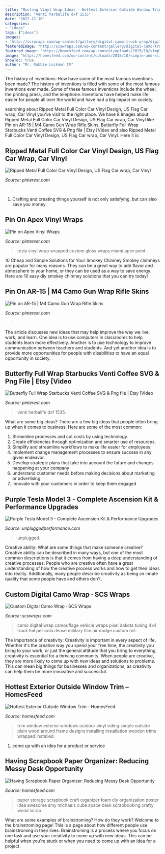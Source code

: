 ```yaml
---
title: "Mustang Vinyl Wrap Ideas - Hottest Exterior Outside Window Trim – Homesfeed"
description: "Venti herbalife dxf 1535"
date: "2022-12-10"
categories:
- "ideas"
tags: ["ideas"]
images:
- "http://scswraps.com/wp-content/gallery/digital-camo-truck-wrap/digital-camo-wrap_dakota-4x4.jpg"
featuredImage: "http://scswraps.com/wp-content/gallery/digital-camo-truck-wrap/digital-camo-wrap_dakota-4x4.jpg"
featured_image: "https://homesfeed.com/wp-content/uploads/2015/10/simple-and-slim-scrapbook-paper-organizer-idea-in-green-color-with-partition-made-of-paper-beneath-pink-artificial-rattan-basket-on-wooden-table.jpg"
image: "https://homesfeed.com/wp-content/uploads/2015/10/simple-and-slim-scrapbook-paper-organizer-idea-in-green-color-with-partition-made-of-paper-beneath-pink-artificial-rattan-basket-on-wooden-table.jpg"
ShowToc: true
author: "Mr. Robbie Lockman IV"
---
```



The history of inventions: How have some of the most famous inventions been made?
The history of inventions is filled with some of the most famous inventions ever made. Some of these famous inventions include the wheel, the printing press, and the telephone. Inventions have helped make life easier for people all over the world and have had a big impact on society.

	

		
searching about Ripped Metal Full Color Car Vinyl Design, US Flag Car wrap, Car Vinyl you've visit to the right place. We have 8 Images about Ripped Metal Full Color Car Vinyl Design, US Flag Car wrap, Car Vinyl like Pin on AR-15 | M4 Camo Gun Wrap Rifle Skins, Butterfly Full Wrap Starbucks Venti Coffee SVG &amp; Png file | Etsy [Video and also Ripped Metal Full Color Car Vinyl Design, US Flag Car wrap, Car Vinyl. Here it is:
		
    
## Ripped Metal Full Color Car Vinyl Design, US Flag Car Wrap, Car Vinyl

<img loading=lazy src="https://i.pinimg.com/736x/b4/ef/62/b4ef62e54b7e486337c17896d7be0507.jpg" onerror="this.onerror=null;this.src='https://tse2.mm.bing.net/th?id=OIP.mG_mKedUdne04OcvCP8apAHaHa&amp;pid=15.1';" alt="Ripped Metal Full Color Car Vinyl Design, US Flag Car wrap, Car Vinyl">

_Source: pinterest.com_

>. 

	

1. Crafting and creating things yourself is not only satisfying, but can also save you money.

    
## Pin On Apex Vinyl Wraps

<img loading=lazy src="https://i.pinimg.com/736x/97/ee/33/97ee33af4c2dc361d3ac897e028152b5.jpg" onerror="this.onerror=null;this.src='https://tse2.mm.bing.net/th?id=OIP.zAQZhyBaZ8rEtcNRnLnfcQHaD3&amp;pid=15.1';" alt="Pin on Apex Vinyl Wraps">

_Source: pinterest.com_

>tesla vinyl wrap wrapped custom gloss wraps miami apex paint. 

	

10 Cheap and Simple Solutions for Your Smokey Chimney
Smokey chimneys are popular for many reasons. They can be a great way to add flavor and atmosphere to your home, or they can be used as a way to save energy. Here are 10 easy diy smokey chimney solutions that you can try today!

    
## Pin On AR-15 | M4 Camo Gun Wrap Rifle Skins

<img loading=lazy src="https://i.pinimg.com/736x/d9/49/98/d949981d4e4dfc668f30a275bfb85c7e.jpg" onerror="this.onerror=null;this.src='https://tse3.mm.bing.net/th?id=OIP.OIwToqJvgZtqrVqID6VHoAHaLH&amp;pid=15.1';" alt="Pin on AR-15 | M4 Camo Gun Wrap Rifle Skins">

_Source: pinterest.com_

>. 

	

The article discusses new ideas that may help improve the way we live, work, and learn. One idea is to use computers in classrooms to help students learn more effectively. Another is to use technology to improve communication between teachers and students. And yet another idea is to provide more opportunities for people with disabilities to have an equal opportunity in society.

    
## Butterfly Full Wrap Starbucks Venti Coffee SVG &amp; Png File | Etsy [Video

<img loading=lazy src="https://i.pinimg.com/736x/60/4e/20/604e20f00a95bfaff22fbf86d003e041.jpg" onerror="this.onerror=null;this.src='https://tse3.mm.bing.net/th?id=OIP.KmvsX3nT8H3JnB7uJtg_vQHaNK&amp;pid=15.1';" alt="Butterfly Full Wrap Starbucks Venti Coffee SVG &amp; Png file | Etsy [Video">

_Source: pinterest.com_

>venti herbalife dxf 1535. 

	

What are some big ideas?
There are a few big ideas that people often bring up when it comes to business. Here are some of the most common:
1. Streamline processes and cut costs by using technology.
2. Create efficiencies through optimization and smarter use of resources.
3. Simplify and streamline workflows to make life easier for employees.
4. Implement change management processes to ensure success in any given endeavor. 
5. Develop strategic plans that take into account the future and changes happening at your company 
6. understand customer needs before making decisions about marketing or advertising 
7. Innovate with your customers in order to keep them engaged 

    
## Purple Tesla Model 3 - Complete Ascension Kit &amp; Performance Upgrades

<img loading=lazy src="https://unpluggedperformance.com/wp-content/uploads/2020/06/Unplugged-Performance-Complete-Vehicles-Tesla-Model-3-Purple_009.jpg" onerror="this.onerror=null;this.src='https://tse4.mm.bing.net/th?id=OIP.RZruq8qVcxrhRadmbYqbwwHaE8&amp;pid=15.1';" alt="Purple Tesla Model 3 - Complete Ascension Kit &amp; Performance Upgrades">

_Source: unpluggedperformance.com_

>unplugged. 

	

Creative ability: What are some things that make someone creative?
Creative ability can be described in many ways, but one of the most common descriptions is that it comes from having a deep understanding of creative processes. People who are creative often have a great understanding of how the creative process works and how to get their ideas into reality. Additionally, many people describe creativity as being an innate quality that some people have and others don't.

    
## Custom Digital Camo Wrap · SCS Wraps

<img loading=lazy src="http://scswraps.com/wp-content/gallery/digital-camo-truck-wrap/digital-camo-wrap_dakota-4x4.jpg" onerror="this.onerror=null;this.src='https://tse1.mm.bing.net/th?id=OIP.asXH9GsMtEr2pjy1om0TPAHaC4&amp;pid=15.1';" alt="Custom Digital Camo Wrap · SCS Wraps">

_Source: scswraps.com_

>camo digital wrap camouflage vehicle wraps pixel dakota tuning 4x4 truck foil pellicola rlease military film air dodge custom roll. 

	

The importance of creativity:
Creativity is important in every aspect of life. Whether it's the creative way you spend your free time, the creativity you bring to your work, or just the general attitude that you bring to everything, creativity is essential for a thriving community. When people are creative, they are more likely to come up with new ideas and solutions to problems. This can mean big things for businesses and organizations, as creativity can help them be more innovative and successful.

    
## Hottest Exterior Outside Window Trim – HomesFeed

<img loading=lazy src="https://homesfeed.com/wp-content/uploads/2015/04/simple-and-casual-look-of-outdoor-window-trim-in-white-color.jpg" onerror="this.onerror=null;this.src='https://tse4.mm.bing.net/th?id=OIP.1RE3S1jhhEYQhBnihlkWmAHaLM&amp;pid=15.1';" alt="Hottest Exterior Outside Window Trim – HomesFeed">

_Source: homesfeed.com_

>trim window exterior windows outdoor vinyl siding simple outside plain wood around frame designs installing installation wooden trims wrapped installed. 

	

1. come up with an idea for a product or service

    
## Having Scrapbook Paper Organizer: Reducing Messy Desk Opportunity

<img loading=lazy src="https://homesfeed.com/wp-content/uploads/2015/10/simple-and-slim-scrapbook-paper-organizer-idea-in-green-color-with-partition-made-of-paper-beneath-pink-artificial-rattan-basket-on-wooden-table.jpg" onerror="this.onerror=null;this.src='https://tse2.mm.bing.net/th?id=OIP.FKTlU7LGwJaUGhWFZtgMlgHaJ4&amp;pid=15.1';" alt="Having Scrapbook Paper Organizer: Reducing Messy Desk Opportunity">

_Source: homesfeed.com_

>paper storage scrapbook craft organizer foam diy organization poster idea awesome amy michaels cube space desk scrapbooking crafty wood scrap. 

	

What are some examples of brainstroming? How do they work?
Welcome to the brainstroming page! This is a page about how different people use brainstroming in their lives. Brainstroming is a process where you focus on one task and use your creativity to come up with new ideas. This can be helpful when you're stuck or when you need to come up with an idea for a project.

